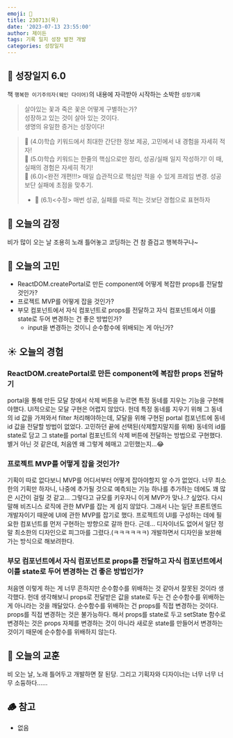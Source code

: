```yaml
---
emoji: 🌱
title: 230713(목)
date: '2023-07-13 23:55:00'
author: 제이든
tags: 기록 일지 성장 발전 개발
categories: 성장일지
---
```


## 🚤 성장일지 6.0

책 `행복한 이기주의자(웨인 다이어)`의 내용에 자극받아 시작하는 소박한 `성장기록`

> 살아있는 꽃과 죽은 꽃은 어떻게 구별하는가?<br/>
> 성장하고 있는 것이 살아 있는 것이다.<br/>
> 생명의 유일한 증거는 성장이다!

> 🌾 (4.0)학습 키워드에서 최대한 간단한 정보 제공, 고민에서 내 경험을 자세히 적자!<br/>
> 🥊 (5.0)학습 키워드는 한줄의 핵심으로만 정리, 성공/실패 일지 작성하기! 이 때, 실패의 경험은 자세히 적기!<br/>
> 🍉 (6.0)<완전 개편!!!> 매일 습관적으로 핵심만 적을 수 있게 프레임 변경. 성공보단 실패에 초점을 맞추기.<br/>
> - 🍉 (6.1)<수정> 매번 성공, 실패를 따로 적는 것보단 경험으로 표현하자

## 🌈 오늘의 감정

비가 많이 오는 날 조용히 노래 틀어놓고 코딩하는 건 참 즐겁고 행복하구나~

## 🫧 오늘의 고민

- ReactDOM.createPortal로 만든 component에 어떻게 복잡한 props를 전달할 것인가?
- 프로젝트 MVP를 어떻게 잡을 것인가?
- 부모 컴포넌트에서 자식 컴포넌트로 props를 전달하고 자식 컴포넌트에서 이를 state로 두어 변경하는 건 좋은 방법인가?
  - input을 변경하는 것이니 순수함수에 위배되는 게 아닌가?

## ☀️ 오늘의 경험

### ReactDOM.createPortal로 만든 component에 복잡한 props 전달하기

portal을 통해 만든 모달 창에서 삭제 버튼을 누르면 특정 동네를 지우는 기능을 구현해야했다. UI적으로는 모달 구현은 어렵지 않았다. 헌데 특정 동네를 지우기 위해
그 동네의 id 값을 가져와서 filter 처리해야하는데, 모달을 위해 구현된 portal 컴포넌트에 동네 id 값을 전달할 방법이 없었다. 고민하던 끝에 선택된(삭제할지말지를 위해)
동네의 id를 state로 담고 그 state를 portal 컴포넌트의 삭제 버튼에 전달하는 방법으로 구현했다. 별거 아닌 것 같은데, 처음엔 왜 그렇게 헤매고 고민했는지...😂

### 프로젝트 MVP를 어떻게 잡을 것인가?

기획이 따로 없다보니 MVP를 어디서부터 어떻게 잡아야할지 알 수가 없었다. 너무 최소한의 기획만 하자니, 나중에 추가될 것으로 예측되는 기능 하나를 추가하는 데에도
꽤 많은 시간이 걸릴 것 같고... 그렇다고 규모를 키우자니 이게 MVP가 맞나..? 싶었다. 다시 말해 비즈니스 로직에 관한 MVP를 잡는 게 쉽지 않았다. 그래서 나는 일단
프론트엔드 개발자이기 때문에 UI에 관한 MVP를 잡기로 했다. 프로젝트의 UI를 구성하는 데에 필요한 컴포넌트를 먼저 구현하는 방향으로 갈까 한다. 근데... 디자이너도 없어서
일단 정말 최소한의 디자인으로 피그마를 그렸다.(ㅋㅋㅋㅋㅋㅋ) 개발하면서 디자인을 보완해가는 방식으로 해보려한다.

### 부모 컴포넌트에서 자식 컴포넌트로 props를 전달하고 자식 컴포넌트에서 이를 state로 두어 변경하는 건 좋은 방법인가?

처음엔 이렇게 하는 게 너무 흔하지만 순수함수를 위배하는 것 같아서 잘못된 것이라 생각했다. 헌데 생각해보니 props로 전달받은 값을 state로 두는 건 순수함수를
위배하는 게 아니라는 것을 깨달았다. 순수함수를 위배하는 건 props를 직접 변경하는 것이다. props를 직접 변경하는 것은 불가능하다. 해서 props를 state로 두고
setState 함수로 변경하는 것은 props 자체를 변경하는 것이 아니라 새로운 state를 만들어서 변경하는 것이기 때문에 순수함수를 위배하지 않는다.

## 🐾 오늘의 교훈

비 오는 날, 노래 틀어두고 개발하면 잘 된당. 그리고 기획자와 디자이너는 너무 너무 너무 소듕하다......

## 🪵 참고

- 없음

```toc

```

